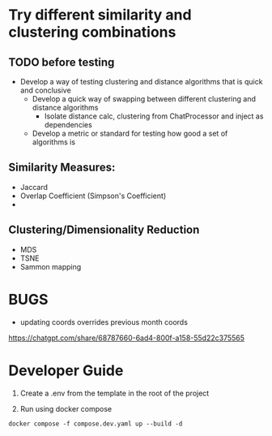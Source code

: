 # Try different similarity and clustering combinations
## TODO before testing
- Develop a way of testing clustering and distance algorithms that is quick and conclusive
  - Develop a quick way of swapping between different clustering and distance algorithms
    - Isolate distance calc, clustering from ChatProcessor and inject as dependencies
  - Develop a metric or standard for testing how good a set of algorithms is


## Similarity Measures:
- Jaccard
- Overlap Coefficient (Simpson's Coefficient)
- 

## Clustering/Dimensionality Reduction
- MDS 
- TSNE
- Sammon mapping


# BUGS
- updating coords overrides previous month coords 


https://chatgpt.com/share/68787660-6ad4-800f-a158-55d22c375565
# Developer Guide

1. Create a .env from the template in the root of the project

2. Run using docker compose
```
docker compose -f compose.dev.yaml up --build -d
```
